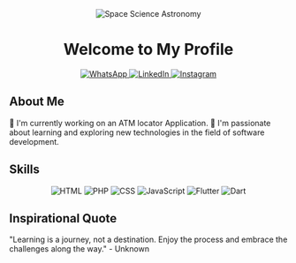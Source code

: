 <div align="center">
  <img src="https://media.giphy.com/media/APExBZ9Aqqy4cDXNoS/giphy.gif" alt="Space Science Astronomy" />
</div>

<h1 align="center">Welcome to My Profile</h1>

<div align="center">
  <a href="https://api.whatsapp.com/qr/EM2UNBYDOPMKJ1?autoload=1&app_absent=0">
    <img src="https://img.shields.io/badge/WhatsApp-Chat-green.svg" alt="WhatsApp" />
  </a>
  <a href="https://www.linkedin.com/in/eva-novianti-malamtiga-5682b9247/recent-activity/">
    <img src="https://img.shields.io/badge/LinkedIn-Profile-blue.svg" alt="LinkedIn" />
  </a>
  <a href="https://www.instagram.com/t4put/?igshid=MzNlNGNkZWQ4Mg%3D%3D">
    <img src="https://img.shields.io/badge/Instagram-Follow-red.svg" alt="Instagram" />
  </a>
</div>

## About Me

🔭 I'm currently working on an ATM locator Application.
🌱 I'm passionate about learning and exploring new technologies in the field of software development.

## Skills

<div align="center">
  <img src="https://img.icons8.com/color/48/000000/html-5--v1.png" alt="HTML" />
  <img src="https://img.icons8.com/color/48/000000/php.png" alt="PHP" />
  <img src="https://img.icons8.com/color/48/000000/css3.png" alt="CSS" />
  <img src="https://img.icons8.com/color/48/000000/javascript--v1.png" alt="JavaScript" />
  <img src="https://img.icons8.com/color/48/000000/flutter.png" alt="Flutter" />
  <img src="https://img.icons8.com/color/48/000000/dart.png" alt="Dart" />
</div>

## Inspirational Quote

"Learning is a journey, not a destination. Enjoy the process and embrace the challenges along the way." - Unknown
